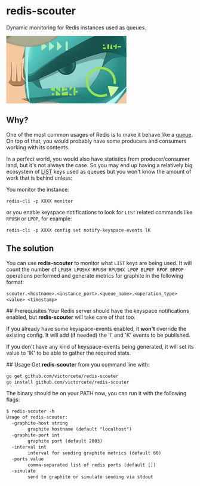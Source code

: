 # redis-scouter
Dynamic monitoring for Redis instances used as queues.

![alt text](https://raw.githubusercontent.com/victorcete/redis-scouter/master/img/Scouter.png "OMG it's a DBZ scouter!")

## Why?
One of the most common usages of Redis is to make it behave like a [queue](https://en.wikipedia.org/wiki/Queue_(abstract_data_type)). On top of that, you would probably have some producers and consumers working with its contents.

In a perfect world, you would also have statistics from producer/consumer land, but it's not always the case. So you may end up having a relatively big ecosystem of [LIST](http://redis.io/commands#list) keys used as queues but you won't know the amount of work that is behind unless:

You monitor the instance:
```
redis-cli -p XXXX monitor
``` 

or you enable keyspace notifications to look for `LIST` related commands like `RPUSH` or `LPOP`, for example:
```
redis-cli -p XXXX config set notify-keyspace-events lK
```

## The solution

You can use __redis-scouter__ to monitor what `LIST` keys are being used. It will count the number of `LPUSH LPUSHX RPUSH RPUSHX LPOP BLPOP RPOP BRPOP` operations performed and generate metrics for graphite in the following format:

```
scouter.<hostname>.<instance_port>.<queue_name>.<operation_type> <value> <timestamp>
```

## Prerequisites
Your Redis server should have the keyspace notifications enabled, but __redis-scouter__ will take care of that too.

If you already have some keyspace-events enabled, it __won't__ override the existing config. It will add (if needed) the 'l' and 'K' events to be published.

If you don't have any kind of keyspace-events being generated, it will set its value to 'lK' to be able to gather the required stats.

## Usage
Get __redis-scouter__ from you command line with:
```
go get github.com/victorcete/redis-scouter
go install github.com/victorcete/redis-scouter
```

The binary should be on your PATH now, you can run it with the following flags:
```
$ redis-scouter -h
Usage of redis-scouter:
  -graphite-host string
    	graphite hostname (default "localhost")
  -graphite-port int
    	graphite port (default 2003)
  -interval int
    	interval for sending graphite metrics (default 60)
  -ports value
    	comma-separated list of redis ports (default [])
  -simulate
    	send to graphite or simulate sending via stdout
```